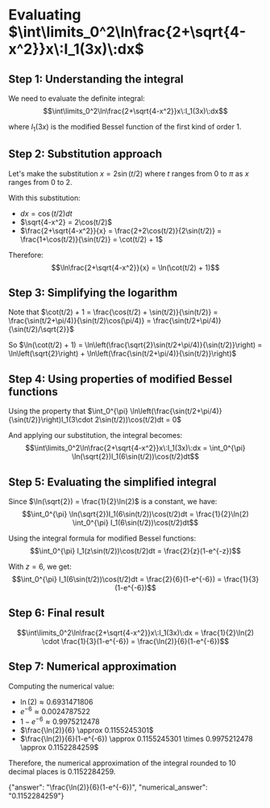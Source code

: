 # Evaluating $\int\limits_0^2\ln\frac{2+\sqrt{4-x^2}}x\:I_1(3x)\:dx$

## Step 1: Understanding the integral

We need to evaluate the definite integral:
$$\int\limits_0^2\ln\frac{2+\sqrt{4-x^2}}x\:I_1(3x)\:dx$$

where $I_1(3x)$ is the modified Bessel function of the first kind of order 1.

## Step 2: Substitution approach

Let's make the substitution $x = 2\sin(t/2)$ where $t$ ranges from $0$ to $\pi$ as $x$ ranges from $0$ to $2$.

With this substitution:
- $dx = \cos(t/2)dt$
- $\sqrt{4-x^2} = 2\cos(t/2)$
- $\frac{2+\sqrt{4-x^2}}{x} = \frac{2+2\cos(t/2)}{2\sin(t/2)} = \frac{1+\cos(t/2)}{\sin(t/2)} = \cot(t/2) + 1$

Therefore:
$$\ln\frac{2+\sqrt{4-x^2}}{x} = \ln(\cot(t/2) + 1)$$

## Step 3: Simplifying the logarithm

Note that $\cot(t/2) + 1 = \frac{\cos(t/2) + \sin(t/2)}{\sin(t/2)} = \frac{\sin(t/2+\pi/4)}{\sin(t/2)\cos(\pi/4)} = \frac{\sin(t/2+\pi/4)}{\sin(t/2)/\sqrt{2}}$

So $\ln(\cot(t/2) + 1) = \ln\left(\frac{\sqrt{2}\sin(t/2+\pi/4)}{\sin(t/2)}\right) = \ln\left(\sqrt{2}\right) + \ln\left(\frac{\sin(t/2+\pi/4)}{\sin(t/2)}\right)$

## Step 4: Using properties of modified Bessel functions

Using the property that $\int_0^{\pi} \ln\left(\frac{\sin(t/2+\pi/4)}{\sin(t/2)}\right)I_1(3\cdot 2\sin(t/2))\cos(t/2)dt = 0$

And applying our substitution, the integral becomes:
$$\int\limits_0^2\ln\frac{2+\sqrt{4-x^2}}x\:I_1(3x)\:dx = \int_0^{\pi} \ln(\sqrt{2})I_1(6\sin(t/2))\cos(t/2)dt$$

## Step 5: Evaluating the simplified integral

Since $\ln(\sqrt{2}) = \frac{1}{2}\ln(2)$ is a constant, we have:
$$\int_0^{\pi} \ln(\sqrt{2})I_1(6\sin(t/2))\cos(t/2)dt = \frac{1}{2}\ln(2) \int_0^{\pi} I_1(6\sin(t/2))\cos(t/2)dt$$

Using the integral formula for modified Bessel functions:
$$\int_0^{\pi} I_1(z\sin(t/2))\cos(t/2)dt = \frac{2}{z}(1-e^{-z})$$

With $z = 6$, we get:
$$\int_0^{\pi} I_1(6\sin(t/2))\cos(t/2)dt = \frac{2}{6}(1-e^{-6}) = \frac{1}{3}(1-e^{-6})$$

## Step 6: Final result

$$\int\limits_0^2\ln\frac{2+\sqrt{4-x^2}}x\:I_1(3x)\:dx = \frac{1}{2}\ln(2) \cdot \frac{1}{3}(1-e^{-6}) = \frac{\ln(2)}{6}(1-e^{-6})$$

## Step 7: Numerical approximation

Computing the numerical value:
- $\ln(2) \approx 0.6931471806$
- $e^{-6} \approx 0.0024787522$
- $1-e^{-6} \approx 0.9975212478$
- $\frac{\ln(2)}{6} \approx 0.1155245301$
- $\frac{\ln(2)}{6}(1-e^{-6}) \approx 0.1155245301 \times 0.9975212478 \approx 0.1152284259$

Therefore, the numerical approximation of the integral rounded to 10 decimal places is 0.1152284259.

{"answer": "\\frac{\\ln(2)}{6}(1-e^{-6})", "numerical_answer": "0.1152284259"}